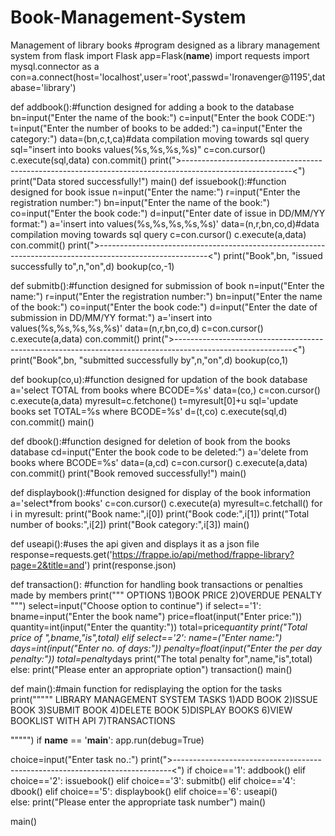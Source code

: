 # Book-Management-System
Management of library books
#program designed as a library management system
from flask import Flask
app=Flask(__name__)
import requests
import mysql.connector as a
con=a.connect(host='localhost',user='root',passwd='Ironavenger@1195',database='library')

def addbook():#function designed for adding a book to the database
  bn=input("Enter the name of the book:")
  c=input("Enter the book CODE:")
  t=input("Enter the number of books to be added:")
  ca=input("Enter the category:")
  data=(bn,c,t,ca)#data compilation moving towards sql query
  sql="insert into books values(%s,%s,%s,%s)"
  c=con.cursor()
  c.execute(sql,data)
  con.commit()
  print(">---------------------------------------------------------------------------------------------------------<")
  print("Data stored successfully!")
  main()
def issuebook():#function designed for book issue 
  n=input("Enter the name:")
  r=input("Enter the registration number:")
  bn=input("Enter the name of the book:")
  co=input("Enter the book code:")
  d=input("Enter date of issue in DD/MM/YY format:")
  a='insert into values(%s,%s,%s,%s,%s)'
  data=(n,r,bn,co,d)#data compilation moving towards sql query
  c=con.cursor()
  c.execute(a,data)
  con.commit()
  print(">---------------------------------------------------------------------------------------------------------<")
  print("Book",bn, "issued successfully to",n,"on",d)
  bookup(co,-1)
  

def submitb():#function designed for submission of book
  n=input("Enter the name:")
  r=input("Enter the registration number:")
  bn=input("Enter the name of the book:")
  co=input("Enter  the book code:")
  d=input("Enter the date of submission in DD/MM/YY format:")
  a='insert into values(%s,%s,%s,%s,%s)'
  data=(n,r,bn,co,d)
  c=con.cursor()
  c.execute(a,data)
  con.commit()
  print(">-----------------------------------------------------------------------------------------------------------<")
  print("Book",bn, "submitted successfully by",n,"on",d)
  bookup(co,1)
  

def bookup(co,u):#function designed for updation of the book database
  a='select TOTAL from books where BCODE=%s'
  data=(co,)
  c=con.cursor()
  c.execute(a,data)
  myresult=c.fetchone()
  t=myresult[0]+u
  sql='update books set TOTAL=%s where BCODE=%s'
  d=(t,co)
  c.execute(sql,d)
  con.commit()
  main()  


def dbook():#function designed for deletion of book from the books database
  cd=input("Enter the book code to be deleted:")
  a='delete from books where BCODE=%s'
  data=(a,cd)
  c=con.cursor()
  c.execute(a,data)
  con.commit()
  print("Book removed successfully!")
  main()

def displaybook():#function designed for display of the book information
  a='select*from books'
  c=con.cursor()
  c.execute(a)
  myresult=c.fetchall()
  for i in myresult:
    print("Book name:",i[0])
    print("Book code:",i[1])
    print("Total number of books:",i[2])
    print("Book category:",i[3])
  main()  

def useapi():#uses the api given and displays it as a json file
    response=requests.get('https://frappe.io/api/method/frappe-library?page=2&title=and')
    print(response.json)


def transaction(): #function for handling book transactions or penalties made by members
    print(""" OPTIONS
    1)BOOK PRICE
    2)OVERDUE PENALTY
    """)
    select=input("Choose option to continue")
    if select=='1':
        bname=input("Enter the book name")
        price=float(input("Enter price:"))
        quantity=int(input("Enter the quantity:"))
        total=price*quantity
        print("Total price of ",bname,"is",total)
    elif select=='2':
        name=("Enter name:")
        days=int(input("Enter no. of days:"))
        penalty=float(input("Enter the per day penalty:"))
        total=penalty*days
        print("The total penalty for",name,"is",total)
    else:
        print("Please enter an appropriate option")
        transaction()
    main()        


def main():#main function for redisplaying the option for the tasks
  print("""""                            LIBRARY MANAGEMENT SYSTEM
  TASKS
  1)ADD BOOK
  2)ISSUE BOOK
  3)SUBMIT BOOK
  4)DELETE BOOK
  5)DISPLAY BOOKS
  6)VIEW BOOKLIST WITH API
  7)TRANSACTIONS

   """"")
  if __name__ == '__main__':
    app.run(debug=True)      

  choice=input("Enter task no.:")
  print(">-----------------------------------------------------------------------------<")
  if choice=='1':
     addbook()
  elif choice=='2':
     issuebook()
  elif choice=='3':
     submitb()
  elif choice=='4':
     dbook()
  elif choice=='5':
     displaybook()
  elif choice=='6':
      useapi()   
  else:
     print("Please enter the appropriate task number")
     main()        


main()
